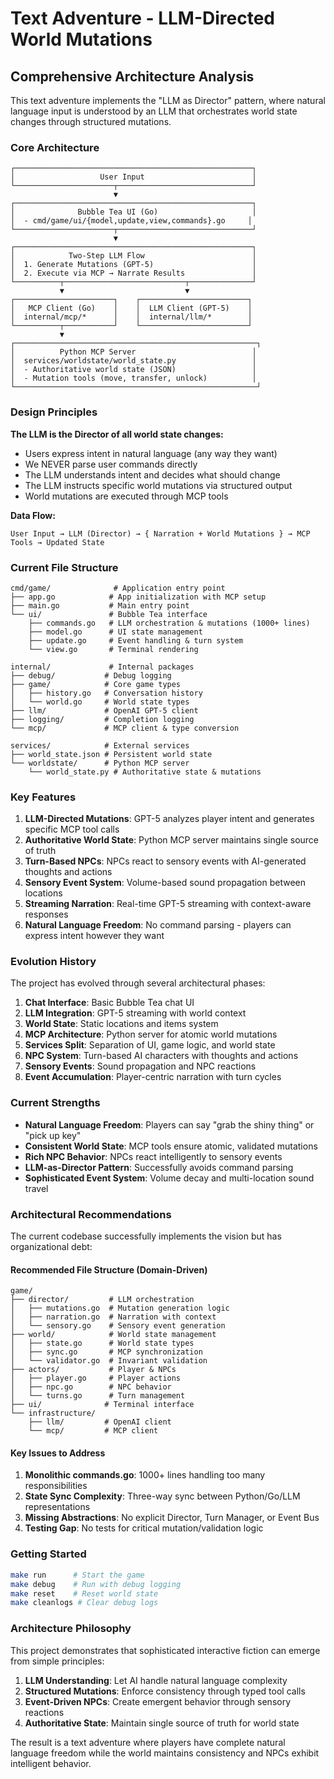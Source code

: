 # Text Adventure - LLM-Directed World Mutations

## Comprehensive Architecture Analysis

This text adventure implements the "LLM as Director" pattern, where natural language input is understood by an LLM that orchestrates world state changes through structured mutations.

### Core Architecture

```
┌─────────────────────────────────────────────────────┐
│                   User Input                        │
└──────────────────────┬──────────────────────────────┘
                       ▼
┌─────────────────────────────────────────────────────┐
│              Bubble Tea UI (Go)                     │
│  - cmd/game/ui/{model,update,view,commands}.go     │
└──────────────────────┬──────────────────────────────┘
                       ▼
┌─────────────────────────────────────────────────────┐
│            Two-Step LLM Flow                        │
│  1. Generate Mutations (GPT-5)                      │
│  2. Execute via MCP → Narrate Results               │
└──────────┬───────────────────────────┬──────────────┘
           ▼                           ▼
┌──────────────────────┐    ┌────────────────────────┐
│   MCP Client (Go)    │    │  LLM Client (GPT-5)    │
│  internal/mcp/*      │    │  internal/llm/*        │
└──────────┬───────────┘    └────────────────────────┘
           ▼
┌──────────────────────────────────────────────────────┐
│          Python MCP Server                          │
│  services/worldstate/world_state.py                 │
│  - Authoritative world state (JSON)                 │
│  - Mutation tools (move, transfer, unlock)          │
└──────────────────────────────────────────────────────┘
```

### Design Principles

**The LLM is the Director of all world state changes:**
- Users express intent in natural language (any way they want)
- We NEVER parse user commands directly
- The LLM understands intent and decides what should change
- The LLM instructs specific world mutations via structured output
- World mutations are executed through MCP tools

**Data Flow:**
```
User Input → LLM (Director) → { Narration + World Mutations } → MCP Tools → Updated State
```

### Current File Structure

```
cmd/game/              # Application entry point
├── app.go            # App initialization with MCP setup
├── main.go           # Main entry point
└── ui/               # Bubble Tea interface
    ├── commands.go   # LLM orchestration & mutations (1000+ lines)
    ├── model.go      # UI state management
    ├── update.go     # Event handling & turn system
    └── view.go       # Terminal rendering

internal/             # Internal packages
├── debug/           # Debug logging
├── game/            # Core game types
│   ├── history.go   # Conversation history
│   └── world.go     # World state types
├── llm/             # OpenAI GPT-5 client
├── logging/         # Completion logging
└── mcp/             # MCP client & type conversion

services/            # External services
├── world_state.json # Persistent world state
└── worldstate/      # Python MCP server
    └── world_state.py # Authoritative state & mutations
```

### Key Features

1. **LLM-Directed Mutations**: GPT-5 analyzes player intent and generates specific MCP tool calls
2. **Authoritative World State**: Python MCP server maintains single source of truth
3. **Turn-Based NPCs**: NPCs react to sensory events with AI-generated thoughts and actions
4. **Sensory Event System**: Volume-based sound propagation between locations
5. **Streaming Narration**: Real-time GPT-5 streaming with context-aware responses
6. **Natural Language Freedom**: No command parsing - players can express intent however they want

### Evolution History

The project has evolved through several architectural phases:

1. **Chat Interface**: Basic Bubble Tea chat UI
2. **LLM Integration**: GPT-5 streaming with world context
3. **World State**: Static locations and items system
4. **MCP Architecture**: Python server for atomic world mutations
5. **Services Split**: Separation of UI, game logic, and world state
6. **NPC System**: Turn-based AI characters with thoughts and actions
7. **Sensory Events**: Sound propagation and NPC reactions
8. **Event Accumulation**: Player-centric narration with turn cycles

### Current Strengths

- **Natural Language Freedom**: Players can say "grab the shiny thing" or "pick up key"
- **Consistent World State**: MCP tools ensure atomic, validated mutations
- **Rich NPC Behavior**: NPCs react intelligently to sensory events
- **LLM-as-Director Pattern**: Successfully avoids command parsing
- **Sophisticated Event System**: Volume decay and multi-location sound travel

### Architectural Recommendations

The current codebase successfully implements the vision but has organizational debt:

#### Recommended File Structure (Domain-Driven)

```
game/
├── director/         # LLM orchestration
│   ├── mutations.go  # Mutation generation logic
│   ├── narration.go  # Narration with context
│   └── sensory.go    # Sensory event generation
├── world/            # World state management  
│   ├── state.go      # World state types
│   ├── sync.go       # MCP synchronization
│   └── validator.go  # Invariant validation
├── actors/           # Player & NPCs
│   ├── player.go     # Player actions
│   ├── npc.go        # NPC behavior
│   └── turns.go      # Turn management
├── ui/              # Terminal interface
└── infrastructure/
    ├── llm/         # OpenAI client
    └── mcp/         # MCP client
```

#### Key Issues to Address

1. **Monolithic commands.go**: 1000+ lines handling too many responsibilities
2. **State Sync Complexity**: Three-way sync between Python/Go/LLM representations
3. **Missing Abstractions**: No explicit Director, Turn Manager, or Event Bus
4. **Testing Gap**: No tests for critical mutation/validation logic

### Getting Started

```bash
make run      # Start the game
make debug    # Run with debug logging  
make reset    # Reset world state
make cleanlogs # Clear debug logs
```

### Architecture Philosophy

This project demonstrates that sophisticated interactive fiction can emerge from simple principles:

1. **LLM Understanding**: Let AI handle natural language complexity
2. **Structured Mutations**: Enforce consistency through typed tool calls  
3. **Event-Driven NPCs**: Create emergent behavior through sensory reactions
4. **Authoritative State**: Maintain single source of truth for world state

The result is a text adventure where players have complete natural language freedom while the world maintains consistency and NPCs exhibit intelligent behavior.